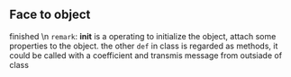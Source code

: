 ## Face to object
finished \n
`remark`: __init__ is a operating to initialize the object, attach some properties to the object.
the other `def` in class is regarded as methods, it could be called with a coefficient and transmis message from outsiade of class
